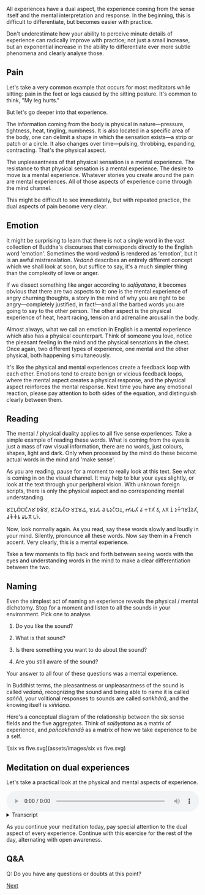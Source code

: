 All experiences have a dual aspect, the experience coming from the sense itself and the mental interpretation and response. In the beginning, this is difficult to differentiate, but becomes easier with practice.

Don't underestimate how your ability to perceive minute details of experience can radically improve with practice; not just a small increase, but an exponential increase in the ability to differentiate ever more subtle phenomena and clearly analyse those.

## Pain
Let's take a very common example that occurs for most meditators while sitting: pain in the feet or legs caused by the sitting posture. It's common to think, "My leg hurts." 

But let's go deeper into that experience.

The information coming from the body is physical in nature—pressure, tightness, heat, tingling, numbness. It is also located in a specific area of the body, one can delimit a shape in which the sensation exists—a strip or patch or a circle. It also changes over time—pulsing, throbbing, expanding, contracting. That's the physical aspect.

The unpleasantness of that physical sensation is a mental experience. The resistance to that physical sensation is a mental experience. The desire to move is a mental experience. Whatever stories you create around the pain are mental experiences. All of those aspects of experience come through the mind channel. 

This might be difficult to see immediately, but with repeated practice, the dual aspects of pain become very clear.

## Emotion
It might be surprising to learn that there is not a single word in the vast collection of Buddha's discourses that corresponds directly to the English word 'emotion'. Sometimes the word *vedanā* is rendered as 'emotion', but it is an awful mistranslation. *Vedanā* describes an entirely different concept which we shall look at soon, but suffice to say, it's a much simpler thing than the complexity of love or anger.

If we dissect something like anger according to *saḷāyatana*, it becomes obvious that there are two aspects to it: one is the mental experience of angry churning thoughts, a story in the mind of why you are right to be angry—completely justified, in fact!—and all the barbed words you are going to say to the other person. The other aspect is the physical experience of heat, heart racing, tension and adrenaline arousal in the body.

Almost always, what we call an emotion in English is a mental experience which also has a physical counterpart. Think of someone you love, notice the pleasant feeling in the mind and the physical sensations in the chest. Once again, two different types of experience, one mental and the other physical, both happening simultaneously. 

It's like the physical and mental experiences create a feedback loop with each other. Emotions tend to create benign or vicious feedback loops, where the mental aspect creates a physical response, and the physical aspect reinforces the mental response. Next time you have any emotional reaction, please pay attention to both sides of the equation, and distinguish clearly between them.

## Reading
The mental / physical duality applies to all five sense experiences. Take a simple example of reading these words. What is coming from the eyes is just a mass of raw visual information, there are no words, just colours, shapes, light and dark. Only when processed by the mind do these become actual words in the mind and 'make sense'.

As you are reading, pause for a moment to really look at this text. See what is coming in on the visual channel. It may help to blur your eyes slightly, or look at the text through your peripheral vision. With unknown foreign scripts, there is only the physical aspect and no corresponding mental understanding.

𑀫𑀦𑁄𑀧𑀼𑀩𑁆𑀩𑀗𑁆𑀕𑀫𑀸 𑀥𑀫𑁆𑀫𑀸, 𑀫𑀦𑁄𑀲𑁂𑀝𑁆𑀞𑀸 𑀫𑀦𑁄𑀫𑀬𑀸, 𑀫𑀦𑀲𑀸 𑀘𑁂 𑀧𑀤𑀼𑀝𑁆𑀞𑁂𑀦, 𑀪𑀸𑀲𑀢𑀺 𑀯𑀸 𑀓𑀭𑁄𑀢𑀺 𑀯𑀸, 𑀢𑀢𑁄 𑀦𑀁 𑀤𑀼𑀓𑁆𑀔𑀫𑀦𑁆𑀯𑁂𑀢𑀺, 𑀘𑀓𑁆𑀓𑀁𑀯 𑀯𑀳𑀢𑁄 𑀧𑀤𑀁.

Now, look normally again. As you read, say these words slowly and loudly in your mind. Silently, pronounce all these words. Now say them in a French accent. Very clearly, this is a mental experience.

Take a few moments to flip back and forth between seeing words with the eyes and understanding words in the mind to make a clear differentiation between the two.

## Naming
Even the simplest act of naming an experience reveals the physical / mental dichotomy. Stop for a moment and listen to all the sounds in your environment. Pick one to analyse.

1. Do you like the sound? 

2. What is that sound? 

3. Is there something you want to do about the sound? 

4. Are you still aware of the sound?

Your answer to all four of these questions was a mental experience.

In Buddhist terms, the pleasantness or unpleasantness of the sound is called *vedanā*, recognizing the sound and being able to name it is called *saññā*, your volitional responses to sounds are called *saṅkhārā*, and the knowing itself is *viññāṇa*.

Here's a conceptual diagram of the relationship between the six sense fields and the five aggregates. Think of *saḷāyatana* as a matrix of experience, and *pañcakhandā* as a matrix of how we take experience to be a self. 

![six vs five.svg](assets/images/six vs five.svg)

## Meditation on dual experiences

Let's take a practical look at the physical and mental aspects of experience. 


<audio controls style="width: 100%; max-width: 600px;">
    <source src="assets/audio/02-03-dual-experiences.mp3" type="audio/mpeg">
</audio>



<details>
<summary>Transcript</summary>


Let's examine the dual aspects of each and every experience. For starters we will go through each of the five senses systematically. And then, once you are familiar with the process, we can go back to analysing experiences that occur within open awareness. 

So, open your eyes and take a look around you. Pick some object in your visual field and take good look at it. 

Look at the colour, the shape, the light and shadows. These are all physical aspects of a visual experience.

Do you find the sight pleasant, unpleasant or neutral. This feeling tone is a mental aspect of experience. 

What are you seeing? Name it. recognizing something is a mental aspect of experience. 

What is your response to this sight. That is a mental aspect of experience. 

And the fact of knowing this sight, the awareness of seeing something is also a mental aspect of experience. 

Pick another visual object in your environment, and break the experience apart into the physical and mental aspects. 

---

Take a listen to the sounds around you. Pick some sound in your auditory field and take a good listen at it.

The volume, the frequency, the tone, the modulation of the sound vibrating in the air. These are all physical aspects of experience.

Do you find the sound pleasant, unpleasant or neutral. This feeling tone is a mental aspect of experience. 

What are you hearing? Name it. recognizing something is a mental aspect of experience. 

What is your response to this sound. That is a mental aspect of experience. 

And the fact of knowing this sound, the awareness of hearing something is also a mental aspect of experience. 

Pick another sound in your environment, and break the experience apart into the physical and mental aspects. 

---

Find something in your environment to smell and take a long slow inhalation.

The smell, the intensity of the smell are physical aspects of experience.

Do you find the smell pleasant, unpleasant or neutral. This feeling tone is a mental aspect of experience. 

What are you smelling? Name it. recognizing something is a mental aspect of experience. 

What is your response to this smell. That is a mental aspect of experience. 

And the fact of knowing this smell, the awareness of smelling something is also a mental aspect of experience. 

Pick another smell in your environment, and break the experience apart into the physical and mental aspects. 

---

When you taste something, the sweetness, saltiness, sourness and bitterness are physical aspects of experience.

Do you find the taste pleasant, unpleasant or neutral. This feeling tone is a mental aspect of experience. 

What are you tasting? Name it. recognizing something is a mental aspect of experience. 

What is your response to this taste. That too is a mental aspect of experience. 

And the fact of knowing this taste, the awareness of tasting something is also a mental aspect of experience. 

---

Feel all the physical sensations occurring in your body right now and focus on one in detail.

The physical sensation itself, it's shape, location, change in intensity, and movement. These are all physical aspects of experience.

Do you find the sensation pleasant, unpleasant or neutral. This feeling tone is a mental aspect of experience. 

What is the physical sensation you are feeling? Name it. recognizing something is a mental aspect of experience. 

What is your response to this physical sensation. That too is a mental aspect of experience. 

And the fact of knowing this physical sensation, the awareness of a bodily feeling is a also mental aspect of experience. 

Pick another physical sensation, and break the experience apart into the physical and mental aspects. 

---

Now let us return to open awareness, and keep examining the dual aspects of experiences. 

Whatever you are seeing, hearing, smelling, tasting or feeling right now is the physical aspect of experience. That is coming through the eye, ear, nose, tongue or body channel. This is *rūpa*.

Then there are are four mental aspects to this experience to notice. 

1 The pleasantness, or unpleasantness or neutral tone of the experience. This is *Vedanā*

2 The recognition of the experience, being able to name it. This is *Saññā*

3 The responses to the experience. These are *Saṅkhārā*

4 And knowing the experience, awareness of the experience. This is *Viññāṇa*

---

All experiences coming through the eyes, ears, nose, tongue and body have a dual aspect. 

As much as you can, for as long as you can, break apart all experiences into their physical and mental components. 

---


</details>


As you continue your meditation today, pay special attention to the dual aspect of every experience. Continue with this exercise for the rest of the day, alternating with open awareness.

## Q&A

Q: Do you have any questions or doubts at this point?



<a href="2.4. Training Awareness.html">Next</a>

